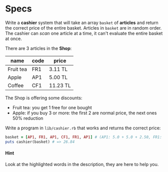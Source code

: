 # Specs

Write a **cashier** system that will take an array `basket` of **articles** and return the correct price of the entire basket. Articles in `basket` are in random order. The cashier can _scan_ one article at a time, it can't evaluate the entire basket at once.

There are 3 articles in the **Shop**:

| name      | code | price    |
|-----------|------|----------|
| Fruit tea | FR1  | 3.11 TL  |
| Apple     | AP1  | 5.00 TL  |
| Coffee    | CF1  | 11.23 TL |

The Shop is offering some discounts:

- Fruit tea: you get 1 free for one bought
- Apple: if you buy 3 or more: the first 2 are normal price, the next ones 50% reduction

Write a program in `lib/cashier.rb` that works and returns the correct price:

```ruby
basket = [AP1, FR1, AP1, CF1, FR1, AP1] # (AP1: 5.0 + 5.0 + 2.50, FR1: 3.11 + 0)
puts cashier(basket) # => 26.84
```

#### Hint

Look at the highlighted words in the description, they are here to help you.
